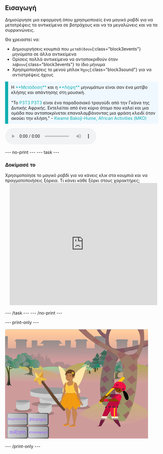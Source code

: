 ## Εισαγωγή

Δημιούργησε μια εφαρμογή όπου χρησιμοποιείς ένα μαγικό ραβδί για να μετατρέψεις τα αντικείμενα σε βατράχους και να τα μεγαλώνεις και να τα συρρικνώνεις.

Θα χρειαστεί να:
+ Δημιουργήσεις κουμπιά που `μεταδίδουν`{:class="block3events"} μηνύματα σε άλλα αντικείμενα
+ Ορίσεις πολλά αντικείμενα να ανταποκριθούν όταν `λάβουν`{:class="block3events"} το ίδιο μήνυμα
+ Χρησιμοποιήσεις το μενού μπλοκ `Ήχος`{:class="block3sound"} για να αντιστρέψεις ήχους

<p style="border-left: solid; border-width:10px; border-color: #0faeb0; background-color: aliceblue; padding: 10px;">
Η <span style="color: #0faeb0">**Μετάδοση**</span> και η <span style="color: #0faeb0">**Λήψη**</span> μηνυμάτων είναι σαν ένα μοτίβο κλήσης και απάντησης στη μουσική.
<br>
<br>
  "Το <span style="color: #0faeb0">P3T3 P3T3</span> είναι ένα παραδοσιακό τραγούδι από την Γκάνα της Δυτικής Αφρικής. Εκτελείται από ένα κύριο άτομο που καλεί και μια ομάδα που ανταποκρίνεται επαναλαμβάνοντας μια φράση κλειδί όταν ακούει την κλήση." - <span style="color: #0faeb0">Kwame Bakoji-Hume, African Activities (ΜΚΟ)</span>

<audio controls><source src="images/Pete-Pete.mp3" type="audio/wav"></audio>  
</p>

--- no-print ---
--- task ---

### Δοκίμασέ το
<div style="display: flex; flex-wrap: wrap">
<div style="flex-basis: 175px; flex-grow: 1">  
Χρησιμοποίησε το μαγικό ραβδί για να κάνεις κλικ στα κουμπιά και να πραγματοποιήσεις ξόρκια. Τι κάνει κάθε ξόρκι στους χαρακτήρες;
</div>
<div class="scratch-preview" style="margin-left: 15px;">
  <iframe allowtransparency="true" width="485" height="402" src="https://scratch.mit.edu/projects/embed/656260416/?autostart=false" frameborder="0"></iframe>
</div>
</div>

--- /task ---
--- /no-print ---

--- print-only ---

![Ολοκληρωμένο έργο](images/showcase_static.png)

--- /print-only ---
